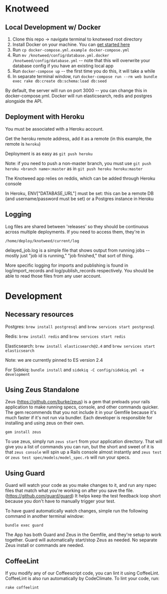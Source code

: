Knotweed
========================

Local Development w/ Docker
-------------------------------
1. Clone this repo -> navigate terminal to knotweed root directory
2. Install Docker on your machine. You can [get started here](https://www.docker.com/get-started)
3. Run `cp docker-compose.yml.example docker-compose.yml`
4. Run `mv /knotweed/config/database.yml.docker /knotweed/config/database.yml` -- note that this will overwrite your database config if you have an existing local app
5. Run `docker-compose up` -- the first time you do this, it will take a while
6. In separate terminal window, run `docker-compose run --rm web bundle exec rake db:create db:schema:load db:seed`

By default, the server will run on port 3000 -- you can change this in docker-compose.yml. Docker will run elasticsearch, redis and postgres alongside the API.

Deployment with Heroku
--------------------------
You must be associated with a Heroku account.

Get the heroku remote address, add it as a remote (in this example, the remote is `heroku`)

Deployment is as easy as `git push heroku`

Note: if you need to push a non-master branch, you must use `git push heroku <branch name>:master` as in `git push heroku heroku:master`

The Knotweed app relies on reddis, which can be added through Heroku console

In Heroku, ENV["DATABASE_URL"] must be set: this can be a remote DB (and username/password must be set) or a Postgres instance in Heroku

Logging
--------------------------
Log files are shared between 'releases' so they should be continuous across multiple deployments. If you need to access them, they're in

    /home/deploy/knotweed/current/log

delayed_job.log is a simple file that shows output from running jobs -- mostly just "job id is running," "job finished," that sort of thing.

More specific logging for imports and publishing is found in log/import_records and log/publish_records respectively. You should be able to read those files from any user account.

Development
=========================

Necessary resources
--------------------------
Postgres: `brew install postgresql` and `brew services start postgresql`

Redis: `brew install redis` and `brew services start redis`

Elasticsearch: `brew install elasticsearch@2.4` and `brew services start elasticsearch`

Note: we are currently pinned to ES version 2.4

For Sidekiq: `bundle install` and `sidekiq -C config/sidekiq.yml -e development`

Using Zeus Standalone
--------------------------
Zeus (https://github.com/burke/zeus) is a gem that preloads your rails application to make running specs, console, and other commands quicker. The gem recommends that you not include it in your Gemfile because it's much faster if it's not run via bundler. Each developer is responsible for installing and using zeus on their own.

    gem install zeus

To use zeus, simply run `zeus start` from your application directory. That will give you a list of commands you can run, but the short and sweet of it is that `zeus console` will spin up a Rails console almost instantly and `zeus test` or `zeus test spec/models/model_spec.rb` will run your specs.

Using Guard
-------------------------------
Guard will watch your code as you make changes to it, and run any rspec files that match what you're working on after you save the file. (https://github.com/guard/guard) It helps keep the test feedback loop short because you don't have to manually trigger your test.

To have guard automatically watch changes, simple run the following command in another terminal window:

    bundle exec guard

The App has both Guard and Zeus in the Gemfile, and they're setup to work together.  Guard will automatically start/stop Zeus as needed. No separate Zeus install or commands are needed.

CoffeeLint
--------------------------------
If you modify any of our Coffeescript code, you can lint it using CoffeeLint. CoffeeLint is also run automatically by CodeClimate. To lint your code, run:

    rake coffeelint

